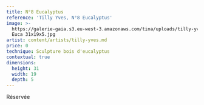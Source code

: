 ```yaml
---
title: N°8 Eucalyptus
reference: 'Tilly Yves, N°8 Eucalyptus'
image: >-
  https://galerie-gaia.s3.eu-west-3.amazonaws.com/tina/uploads/tilly-yves/galerie-gaia-tilly-yves-NÂ°5
  Euca 31x19x5.jpg
artist: content/artists/tilly-yves.md
price: 0
technique: Sculpture bois d'eucalyptus
contextual: true
dimensions:
  height: 31
  width: 19
  depth: 5
---
```


Réservée
